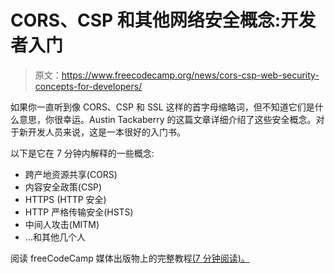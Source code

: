 # CORS、CSP 和其他网络安全概念:开发者入门

> 原文：<https://www.freecodecamp.org/news/cors-csp-web-security-concepts-for-developers/>

如果你一直听到像 CORS、CSP 和 SSL 这样的首字母缩略词，但不知道它们是什么意思，你很幸运。Austin Tackaberry 的这篇文章详细介绍了这些安全概念。对于新开发人员来说，这是一本很好的入门书。

以下是它在 7 分钟内解释的一些概念:

*   跨产地资源共享(CORS)
*   内容安全政策(CSP)
*   HTTPS (HTTP 安全)
*   HTTP 严格传输安全(HSTS)
*   中间人攻击(MITM)
*   ...和其他几个人

阅读 freeCodeCamp 媒体出版物上的完整教程[(7 分钟阅读)。](https://medium.freecodecamp.org/f90beaf4dd41)